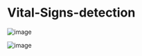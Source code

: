 # Vital-Signs-detection

![image](https://github.com/user-attachments/assets/665802fc-5c47-4435-9de9-4f16e4d34ab3)


![image](https://github.com/user-attachments/assets/de797a35-6797-454b-b5b2-487f1ceec64d)
